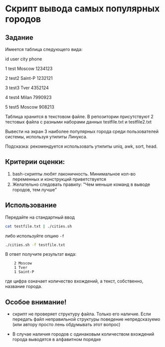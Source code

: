 # Скрипт вывода самых популярных городов

## Задание

Имеется таблица следующего вида:

id user city phone

1 test Moscow 1234123

2 test2 Saint-P 1232121

3 test3 Tver 4352124

4 test4 Milan 7990923

5 test5 Moscow 908213


Таблица хранится в текстовом файле. В репозитории присутствуют 2 тестовых файла с разными наборами данных testfile.txt и testfile2.txt

Вывести на экран 3 наиболее популярных города среди пользователей системы, используя утилиты Линукса.

Подсказка: рекомендуется использовать утилиты uniq, awk, sort, head.

## Критерии оценки: 

1. bash-скрипты любят лаконичность. Минимальное кол-во переменных и конструкций приветствуется
3. Желательно следовать правилу: "Чем меньше команд в выводе городов, тем лучше"

## Использование

Передайте на стандартный ввод

```bash
cat testfile.txt | ./cities.sh
```

либо используйте опцию ```-f```

```bash
./cities.sh -f testfile.txt
```

В ответ получите результат вида:
```
    2 Moscow
    1 Tver
    1 Saint-P
```
где цифра означает количество вхождений, а текст, собственно, название города.

## Особое внимание!

- скрипт не проверяет структуру файла. Только его наличие. Если передать файл неправильной структуры поведение непредсказуемо (или автору просто лень обдумывать этот вопрос)

- В случае наличия городов с одинаковым количеством вхождений города выводятся в алфавитном порядке
